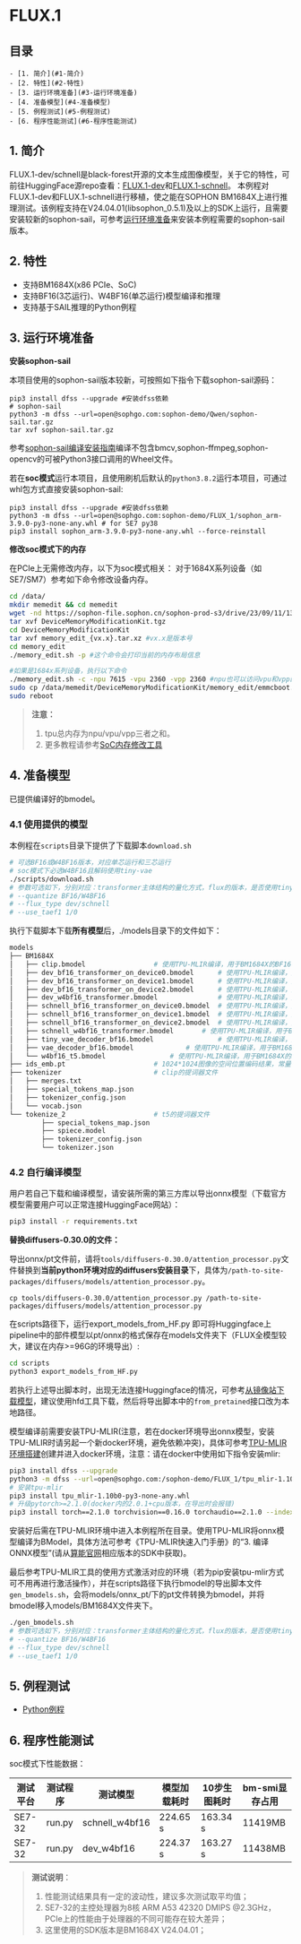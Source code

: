 # FLUX.1

## 目录

	- [1. 简介](#1-简介)
	- [2. 特性](#2-特性)
	- [3. 运行环境准备](#3-运行环境准备)
	- [4. 准备模型](#4-准备模型)
	- [5. 例程测试](#5-例程测试)
	- [6. 程序性能测试](#6-程序性能测试)

## 1. 简介

FLUX.1-dev/schnell是black-forest开源的文本生成图像模型，关于它的特性，可前往HuggingFace源repo查看：[FLUX.1-dev](https://huggingface.co/black-forest-labs/FLUX.1-dev)和[FLUX.1-schnell](https://huggingface.co/black-forest-labs/FLUX.1-schnell)。 本例程对FLUX.1-dev和FLUX.1-schnell进行移植，使之能在SOPHON BM1684X上进行推理测试。该例程支持在V24.04.01(libsophon_0.5.1)及以上的SDK上运行，且需要安装较新的sophon-sail，可参考[运行环境准备](#3-运行环境准备)来安装本例程需要的sophon-sail版本。

## 2. 特性

* 支持BM1684X(x86 PCIe、SoC)
* 支持BF16(3芯运行)、W4BF16(单芯运行)模型编译和推理
* 支持基于SAIL推理的Python例程


## 3. 运行环境准备

**安装sophon-sail**

本项目使用的sophon-sail版本较新，可按照如下指令下载sophon-sail源码：

```shell
pip3 install dfss --upgrade #安装dfss依赖
# sophon-sail
python3 -m dfss --url=open@sophgo.com:sophon-demo/Qwen/sophon-sail.tar.gz
tar xvf sophon-sail.tar.gz
```

参考[sophon-sail编译安装指南](https://doc.sophgo.com/sdk-docs/v24.04.01/docs_latest_release/docs/sophon-sail/docs/zh/html/1_build.html#)编译不包含bmcv,sophon-ffmpeg,sophon-opencv的可被Python3接口调用的Wheel文件。

若在**soc模式**运行本项目，且使用刷机后默认的`python3.8.2`运行本项目，可通过whl包方式直接安装sophon-sail:

```shell
pip3 install dfss --upgrade #安装dfss依赖
python3 -m dfss --url=open@sophgo.com:sophon-demo/FLUX_1/sophon_arm-3.9.0-py3-none-any.whl # for SE7 py38
pip3 install sophon_arm-3.9.0-py3-none-any.whl --force-reinstall
```

**修改soc模式下的内存**

在PCIe上无需修改内存，以下为soc模式相关：
对于1684X系列设备（如SE7/SM7）参考如下命令修改设备内存。

```bash
cd /data/
mkdir memedit && cd memedit
wget -nd https://sophon-file.sophon.cn/sophon-prod-s3/drive/23/09/11/13/DeviceMemoryModificationKit.tgz
tar xvf DeviceMemoryModificationKit.tgz
cd DeviceMemoryModificationKit
tar xvf memory_edit_{vx.x}.tar.xz #vx.x是版本号
cd memory_edit
./memory_edit.sh -p #这个命令会打印当前的内存布局信息

#如果是1684x系列设备，执行以下命令
./memory_edit.sh -c -npu 7615 -vpu 2360 -vpp 2360 #npu也可以访问vpu和vpp的内存
sudo cp /data/memedit/DeviceMemoryModificationKit/memory_edit/emmcboot.itb /boot/emmcboot.itb && sync
sudo reboot
```

> **注意：**
>
> 1. tpu总内存为npu/vpu/vpp三者之和。
> 2. 更多教程请参考[SoC内存修改工具](https://doc.sophgo.com/sdk-docs/v23.07.01/docs_latest_release/docs/SophonSDK_doc/zh/html/appendix/2_mem_edit_tools.html)

## 4. 准备模型

已提供编译好的bmodel。

### 4.1 使用提供的模型

本例程在`scripts`目录下提供了下载脚本`download.sh`

```bash
# 可选BF16或W4BF16版本，对应单芯运行和三芯运行
# soc模式下必选W4BF16且解码使用tiny-vae
./scripts/download.sh
# 参数可选如下，分别对应：transformer主体结构的量化方式，flux的版本，是否使用tiny-vae(若在soc模式运行必选W4BF16和tiny-vae)
# --quantize BF16/W4BF16 
# --flux_type dev/schnell
# --use_taef1 1/0
```

执行下载脚本下载**所有模型**后，./models目录下的文件如下：

```bash
models
├── BM1684X
│   ├── clip.bmodel					# 使用TPU-MLIR编译，用于BM1684X的BF16 clip编码器，最大编码长度为77
│   ├── dev_bf16_transformer_on_device0.bmodel		# 使用TPU-MLIR编译，用于BM1684X的BF16 FLUX.1-dev，加载到三芯时逻辑上的第一颗
│   ├── dev_bf16_transformer_on_device1.bmodel		# 使用TPU-MLIR编译，用于BM1684X的BF16 FLUX.1-dev，加载到三芯时逻辑上的第二颗
│   ├── dev_bf16_transformer_on_device2.bmodel		# 使用TPU-MLIR编译，用于BM1684X的BF16 FLUX.1-dev，加载到三芯时逻辑上的第三颗
│   ├── dev_w4bf16_transformer.bmodel		        # 使用TPU-MLIR编译，用于BM1684X的W4BF16 FLUX.1-dev，单芯运行时使用
│   ├── schnell_bf16_transformer_on_device0.bmodel	# 使用TPU-MLIR编译，用于BM1684X的BF16 FLUX.1-dev，加载到三芯时，逻辑上的第一颗
│   ├── schnell_bf16_transformer_on_device1.bmodel	# 使用TPU-MLIR编译，用于BM1684X的BF16 FLUX.1-dev，加载到三芯时，逻辑上的第二颗
│   ├── schnell_bf16_transformer_on_device2.bmodel	# 使用TPU-MLIR编译，用于BM1684X的BF16 FLUX.1-dev，加载到三芯时，逻辑上的第三颗
│   ├── schnell_w4bf16_transformer.bmodel		# 使用TPU-MLIR编译，用于BM1684X的W4BF16 FLUX.1-schnell，单芯运行时使用
│   ├── tiny_vae_decoder_bf16.bmodel		        # 使用TPU-MLIR编译，用于BM1684X的BF16 tiny-vae，pcie/soc模式下使用
│   ├── vae_decoder_bf16.bmodel				# 使用TPU-MLIR编译，用于BM1684X的BF16 vae，pcie模式下使用
│   └── w4bf16_t5.bmodel				# 使用TPU-MLIR编译，用于BM1684X的W4BF16 t5编码器，最大编码长度为512
├── ids_emb.pt						# 1024*1024图像的空间位置编码结果，常量值
├── tokenizer						# clip的提词器文件
│   ├── merges.txt
│   ├── special_tokens_map.json
│   ├── tokenizer_config.json
│   └── vocab.json
└── tokenize_2						# t5的提词器文件
		├── special_tokens_map.json
		├── spiece.model
		├── tokenizer_config.json
		└── tokenizer.json
```

### 4.2 自行编译模型

用户若自己下载和编译模型，请安装所需的第三方库以导出onnx模型（下载官方模型需要用户可以正常连接HuggingFace网站）：

```bash
pip3 install -r requirements.txt
```

**替换diffusers-0.30.0的文件：**

导出onnx/pt文件前，请将`tools/diffusers-0.30.0/attention_processor.py`文件替换到**当前python环境对应的diffusers安装目录**下，具体为`/path-to-site-packages/diffusers/models/attention_processor.py`。

```shell
cp tools/diffusers-0.30.0/attention_processor.py /path-to-site-packages/diffusers/models/attention_processor.py
```

在scripts路径下，运行export_models_from_HF.py 即可将Huggingface上pipeline中的部件模型以pt/onnx的格式保存在models文件夹下（FLUX全模型较大，建议在内存>=96G的环境导出）:

```bash
cd scripts
python3 export_models_from_HF.py
```

若执行上述导出脚本时，出现无法连接Huggingface的情况，可参考[从镜像站下载模型](https://hf-mirror.com/)，建议使用hfd工具下载，然后将导出脚本中的`from_pretained`接口改为本地路径。

模型编译前需要安装TPU-MLIR(注意，若在docker环境导出onnx模型，安装TPU-MLIR时请另起一个新docker环境，避免依赖冲突)，具体可参考[TPU-MLIR环境搭建](../../docs/Environment_Install_Guide.md#1-tpu-mlir环境搭建)创建并进入docker环境，注意：请在docker中使用如下指令安装mlir:

```bash
pip3 install dfss --upgrade
python3 -m dfss --url=open@sophgo.com:/sophon-demo/FLUX_1/tpu_mlir-1.10b0-py3-none-any.whl
# 安装tpu-mlir
pip3 install tpu_mlir-1.10b0-py3-none-any.whl
# 升级pytorch>=2.1.0(docker内的2.0.1+cpu版本，在导出时会报错)
pip3 install torch==2.1.0 torchvision==0.16.0 torchaudio==2.1.0 --index-url https://download.pytorch.org/whl/cpu
```

安装好后需在TPU-MLIR环境中进入本例程所在目录。使用TPU-MLIR将onnx模型编译为BModel，具体方法可参考《TPU-MLIR快速入门手册》的“3. 编译ONNX模型”(请从[算能官网](https://developer.sophgo.com/site/index/material/all/all.html)相应版本的SDK中获取)。

最后参考TPU-MLIR工具的使用方式激活对应的环境（若为pip安装tpu-mlir方式可不用再进行激活操作），并在scripts路径下执行bmodel的导出脚本文件`gen_bmodels.sh`，会将models/onnx_pt/下的pt文件转换为bmodel，并将bmodel移入models/BM1684X文件夹下。

```bash
./gen_bmodels.sh
# 参数可选如下，分别对应：transformer主体结构的量化方式，flux的版本，是否使用tiny-vae(若在soc模式运行必选W4BF16和tiny-vae)
# --quantize BF16/W4BF16 
# --flux_type dev/schnell
# --use_taef1 1/0
```

## 5. 例程测试

- [Python例程](./python/README.md)

## 6. 程序性能测试

soc模式下性能数据：

| 测试平台  | 测试程序  |   测试模型     |  模型加载耗时 | 10步生图耗时  | bm-smi显存占用 |
| -------- | -------- | -------------- | ------------ | ------------ | -------------- |
| SE7-32   | run.py   | schnell_w4bf16 | 224.65 s     | 163.34 s     | 11419MB        |
| SE7-32   | run.py   | dev_w4bf16     | 224.37 s     | 163.27 s     | 11438MB        |


> **测试说明**：  
>
> 1. 性能测试结果具有一定的波动性，建议多次测试取平均值；
> 2. SE7-32的主控处理器为8核 ARM A53 42320 DMIPS @2.3GHz，PCIe上的性能由于处理器的不同可能存在较大差异；
> 3. 这里使用的SDK版本是BM1684X V24.04.01；
